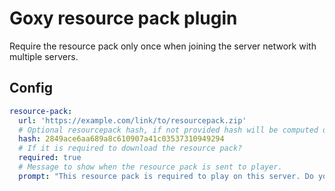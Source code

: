 # Goxy resource pack plugin
Require the resource pack only once when joining the server network with multiple servers.

## Config
```yaml
resource-pack:
  url: 'https://example.com/link/to/resourcepack.zip'
  # Optional resourcepack hash, if not provided hash will be computed on plugin load.
  hash: 2849ace6aa689a8c610907a41c03537310949294
  # If it is required to download the resource pack?
  required: true
  # Message to show when the resource pack is sent to player.
  prompt: "This resource pack is required to play on this server. Do you want to download it?"
```
